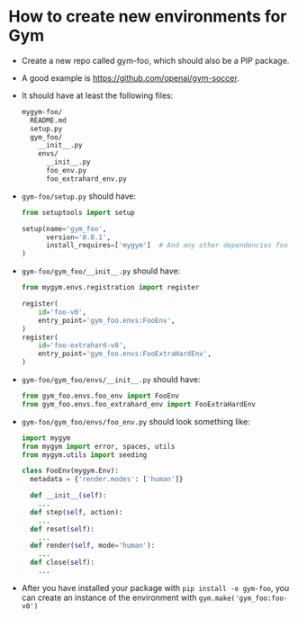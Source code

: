 # How to create new environments for Gym

* Create a new repo called gym-foo, which should also be a PIP package.

* A good example is https://github.com/openai/gym-soccer.

* It should have at least the following files:
  ```sh
  mygym-foo/
    README.md
    setup.py
    gym_foo/
      __init__.py
      envs/
        __init__.py
        foo_env.py
        foo_extrahard_env.py
  ```

* `gym-foo/setup.py` should have:

  ```python
  from setuptools import setup

  setup(name='gym_foo',
        version='0.0.1',
        install_requires=['mygym']  # And any other dependencies foo needs
  )
  ```

* `gym-foo/gym_foo/__init__.py` should have:
  ```python
  from mygym.envs.registration import register

  register(
      id='foo-v0',
      entry_point='gym_foo.envs:FooEnv',
  )
  register(
      id='foo-extrahard-v0',
      entry_point='gym_foo.envs:FooExtraHardEnv',
  )
  ```

* `gym-foo/gym_foo/envs/__init__.py` should have:
  ```python
  from gym_foo.envs.foo_env import FooEnv
  from gym_foo.envs.foo_extrahard_env import FooExtraHardEnv
  ```

* `gym-foo/gym_foo/envs/foo_env.py` should look something like:
  ```python
  import mygym
  from mygym import error, spaces, utils
  from mygym.utils import seeding

  class FooEnv(mygym.Env):
    metadata = {'render.modes': ['human']}

    def __init__(self):
      ...
    def step(self, action):
      ...
    def reset(self):
      ...
    def render(self, mode='human'):
      ...
    def close(self):
      ...
  ```

* After you have installed your package with `pip install -e gym-foo`, you can create an instance of the environment with `gym.make('gym_foo:foo-v0')`
